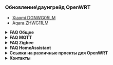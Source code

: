 ###  Обновление\даунгрейд OpenWRT
* [Xiaomi DGNWG05LM](https://github.com/DivanX10/Openwrt-scripts-for-gateway-dgnwg05lm)
* [Aqara ZHWG11LM](https://github.com/DivanX10/Openwrt-scripts-for-gateway-zhwg11lm)

<details>
  <summary><b>FAQ Общее</b></summary>

1. [В чем разница между Aqara ZHWG11LM и Xiaomi DGNWG05LM?](https://github.com/DivanX10/wiki/blob/gh-pages/ru/faq/general/aqara-zhwg11lm-and-xiaomi-dgnwg05lm.md)
1. [Какой шлюз я могу взять, чтобы залить OpenWRT?](https://github.com/DivanX10/wiki/blob/gh-pages/ru/faq/general/which-gateway-can-i-use-to-flood-openwrt.md)
1. [Как сделать сброс шлюза до заводского состояния?](https://github.com/DivanX10/wiki/blob/gh-pages/ru/faq/general/how-do-i-reset-the-gateway-to-the-factory-state.md)
1. [Если сбросил шлюз к заводским настройкам, нужно ли делать Erase PDM?](https://github.com/DivanX10/wiki/blob/gh-pages/ru/faq/general/reset-the-gateway-to-factory-settings.md)
1. [При установке базовых пакетов возникают ошибки](https://github.com/DivanX10/wiki/blob/gh-pages/ru/faq/general/errors-occur-when-installing-basic-packages.md#при-установке-базовых-пакетов-возникают-ошибки)
1. [У меня не ставятся пакеты или установились не все пакеты](https://github.com/DivanX10/wiki/blob/gh-pages/ru/faq/general/packages-are-not-placed.md#у-меня-не-ставятся-пакеты-или-установились-не-все-пакеты)
1. [Как настроить Music Player Daemon?](https://github.com/DivanX10/wiki/blob/gh-pages/ru/faq/general/how-do-i-set-up-music-player-daemon.md#как-настроить-music-player-daemon)
1. [Как настроить lumimqtt?](https://github.com/DivanX10/wiki/blob/gh-pages/ru/faq/general/how-to-set-up-lumimqtt.md#как-настроить-lumimqtt)
1. [Как обновить версию OpenWRT с 21.02 до .... ?](https://github.com/DivanX10/wiki/blob/gh-pages/ru/faq/general/how-to-update-the-openwrt.md#как-обновить-версию-openwrt-с-2102-до--)
1. [Подключаем Яндекс диск (Webdav)](https://github.com/DivanX10/wiki/blob/gh-pages/ru/faq/general/connecting-yandex-disk.md#подключаем-яндекс-диск-webdav)
1. [Как обновить шлюз прошивкой squashfs sysupgrade.bin?](https://github.com/DivanX10/wiki/blob/gh-pages/ru/faq/general/how-to-update-the-gateway-with-squashfs-sysupgrade-firmware-bin.md)
1. [Делаем резервное копирование на NAS Synology](https://github.com/DivanX10/wiki/blob/gh-pages/ru/faq/general/backup-to-nas-synology.md#делаем-резервное-копирование-на-nas-synology)

</details>

<details>
  <summary><b>FAQ MQTT</b></summary>


1. [Как я могу пробросить устройства на внешний умный дом?](https://github.com/DivanX10/wiki/blob/gh-pages/ru/faq/mqtt/how-can-i-transfer-devices-to-an-external-smarthome.md#как-я-могу-пробросить-устройства-на-внешний-умный-дом)
1. [Как установить и настроить mosquitto? Зачем это нужно?](https://github.com/DivanX10/wiki/blob/gh-pages/ru/faq/mqtt/how-do-i-install-and-configure-mosquito.md#как-установить-и-настроить-mosquitto-зачем-это-нужно)
1. [Установил mosquitto, а подключиться через MQTT Explorer к mqtt не могу](https://github.com/DivanX10/wiki/blob/gh-pages/ru/faq/mqtt/i-installed-mosquito-but-i-cant-connect-to-mqtt-explorer.md#установил-mosquitto-а-подключиться-через-mqtt-explorer-к-mqtt-не-могу)
1. [Как настроить mqtt мост?](https://github.com/DivanX10/wiki/blob/gh-pages/ru/faq/mqtt/mqtt-bridge.md#mqtt-мост)
1. [MQTT LWT последнее состояние](https://github.com/DivanX10/wiki/blob/gh-pages/ru/faq/mqtt/mqtt-lwt-latest-state.md#mqtt-lwt-последнее-состояние)


</details>


<details>
  <summary><b>FAQ Zigbee</b></summary>


1. [Какие устройства zigbee я могу добавить в шлюз?](https://github.com/DivanX10/wiki/blob/gh-pages/ru/faq/zigbee/which-zigbee-devices-can-i-add-to-the-gateway.md)
1. [Где взять прошивки для модуля Zigbee?](https://github.com/DivanX10/wiki/blob/gh-pages/ru/faq/zigbee/where-can-i-get-the-firmware-for-the-zigbee-module.md#где-взять-прошивки-для-модуля-zigbee)
1. [ZHA. Какую прошивку ставить?](https://github.com/DivanX10/wiki/blob/gh-pages/ru/faq/zigbee/zha-what-firmware-should-i-install.md#zha-какую-прошивку-ставить)
1. [Установил zigbee2mqtt. Не работает веб страница zigbee2mqtt](https://github.com/DivanX10/wiki/blob/gh-pages/ru/faq/zigbee/zigbee2mqtt-web-page-does-not-work.md#установил-zigbee2mqtt-не-работает-веб-страница-zigbee2mqtt)
1. [Ведение журнала отладки Zigbee herdsman. Как получить лог Zigbee herdsman?](https://github.com/DivanX10/wiki/blob/gh-pages/ru/faq/zigbee/how-to-get-the-zigbee-herdsman-log.md#ведение-журнала-отладки-zigbee-herdsman-как-получить-лог-zigbee-herdsman)
1. [Как шлюз перевести в режим роутера или в режим координатора?](https://github.com/DivanX10/wiki/blob/gh-pages/ru/faq/zigbee/router-or-coordinator-mode.md#как-шлюз-перевести-в-режим-роутера-или-в-режим-координатора)
1. [Устройства Zigbee часто отваливаются](https://github.com/DivanX10/wiki/blob/gh-pages/ru/faq/zigbee/zigbee-devices-often-fall-off.md#устройства-zigbee-часто-отваливаются)
1. [Чем отличается Erase PDM от Soft reset?](https://github.com/DivanX10/wiki/blob/gh-pages/ru/faq/zigbee/erase-pdm-or-soft-reset.md#чем-отличается-erase-pdm-от-soft-reset)




</details>

<details>
  <summary><b>FAQ HomeAssistant</b></summary>

1. Cкрипты для установки и удаления Home Assistant, а также создания бэкапа находятся [здесь](https://github.com/DivanX10/OpenWRT-and-Home-Assistant)
1. [Как установить недостающий компонент для интеграции Home Assistant?](https://github.com/DivanX10/wiki/blob/gh-pages/ru/faq/homeassistant/how-do-i-install-the-missing-component-for-homeassistant-integration.md#как-установить-недостающий-компонент-для-интеграции-home-assistant)
1. [Как установить интеграцию Passive BLE Monitor?](https://github.com/DivanX10/wiki/blob/gh-pages/ru/faq/homeassistant/how-do-i-install-passive-ble-monitor-integration.md#как-установить-интеграцию-passive-ble-monitor)
1. [Как установить интеграцию HASS Configurator?](https://github.com/DivanX10/wiki/blob/gh-pages/ru/faq/homeassistant/how-do-i-install-hass-configurator-integration.md#как-установить-интеграцию-hass-configurator)
1. [Как добавить интеграцию TTS Яндекс](https://github.com/DivanX10/wiki/blob/gh-pages/ru/faq/homeassistant/how-to-add-yandex-tts-integration.md#как-добавить-интеграцию-tts-яндекс)
1. [Альтернатива HACS. Загружаем или обновляем интеграции автоматически](https://github.com/DivanX10/wiki/blob/gh-pages/ru/faq/homeassistant/alternative-hacs.md#альтернатива-hacs-загружаем-или-обновляем-интеграции-автоматически)
1. [Мониторинг папок для бэкапа и не только](https://github.com/DivanX10/wiki/blob/gh-pages/ru/faq/homeassistant/monitoring-folders-for-backup-and-not-only.md#мониторинг-папок-для-бэкапа-и-не-только)
1. [System Monitor - мониторим шлюз](https://github.com/DivanX10/wiki/blob/gh-pages/ru/faq/homeassistant/system-monitor-gateway-monitoring.md#system-monitor---мониторим-шлюз)
1. [Network UPS Tools. Мониторинг и управление ИБП](https://github.com/DivanX10/wiki/blob/gh-pages/ru/faq/homeassistant/network-ups-tools.md#network-ups-tools-мониторинг-и-управление-ибп)

</details>

<details>
  <summary><b>Ссылки на различные проекты для OpenWRT</b></summary>


* [Openlumi](https://github.com/openlumi)
* [Lumi custom feed](https://github.com/Alx2000y/lumi-custom-feed)

</details>

<details>
  <summary><b>Контакты</b></summary>

* Чат в telegram [SmartHomeDivan](https://t.me/smart_home_divan)
* Чат в telegram [XiaomiGatewayHack](https://t.me/xiaomi_gw_hack)

</details>
